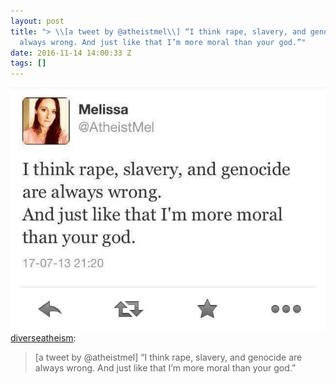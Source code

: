 ```yaml
---
layout: post
title: "> \\[a tweet by @atheistmel\\] “I think rape, slavery, and genocide are
  always wrong. And just like that I’m more moral than your god.”"
date: 2016-11-14 14:00:33 Z
tags: []
---
```

![](/media/2016/11/153171672156.jpg)
[diverseatheism](http://diverseatheism.tumblr.com/post/148866832202/a-tweet-by-atheistmel-i-think-rape-slavery):

> \[a tweet by @atheistmel\] “I think rape, slavery, and genocide are always wrong. And just like that I’m more moral than your god.”
